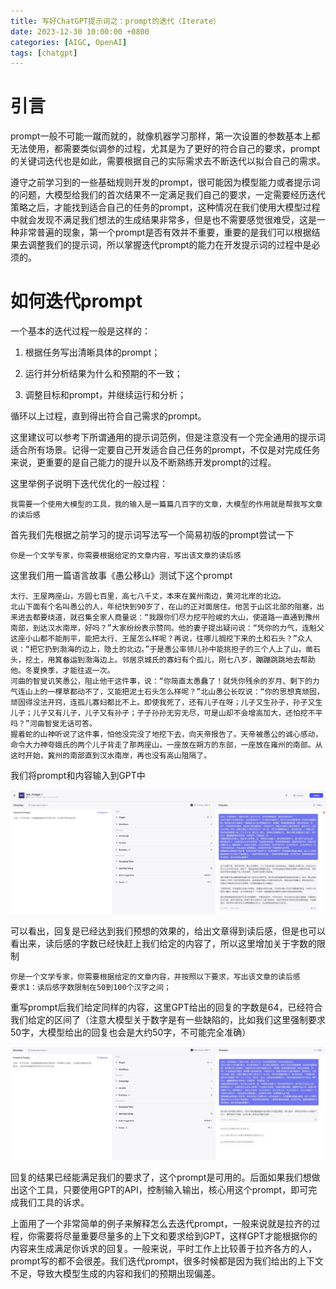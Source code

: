 ```yaml
---
title: 写好ChatGPT提示词之：prompt的迭代（Iterate）
date: 2023-12-30 10:00:00 +0800
categories: [AIGC, OpenAI]
tags: [chatgpt]
---
```


# 引言

prompt一般不可能一蹴而就的，就像机器学习那样，第一次设置的参数基本上都无法使用，都需要类似调参的过程，尤其是为了更好的符合自己的要求，prompt的关键词迭代也是如此，需要根据自己的实际需求去不断迭代以拟合自己的需求。

遵守之前学习到的一些基础规则开发的prompt，很可能因为模型能力或者提示词的问题，大模型给我们的首次结果不一定满足我们自己的要求，一定需要经历迭代策略之后，才能找到适合自己的任务的prompt，这种情况在我们使用大模型过程中就会发现不满足我们想法的生成结果非常多，但是也不需要感觉很难受，这是一种非常普遍的现象，第一个prompt是否有效并不重要，重要的是我们可以根据结果去调整我们的提示词，所以掌握迭代prompt的能力在开发提示词的过程中是必须的。

# 如何迭代prompt

一个基本的迭代过程一般是这样的：

1. 根据任务写出清晰具体的prompt；

2. 运行并分析结果为什么和预期的不一致；

3. 调整目标和prompt，并继续运行和分析；

循环以上过程，直到得出符合自己需求的prompt。

这里建议可以参考下所谓通用的提示词范例，但是注意没有一个完全通用的提示词适合所有场景。记得一定要自己开发适合自己任务的prompt，不仅是对完成任务来说，更重要的是自己能力的提升以及不断熟练开发prompt的过程。

这里举例子说明下迭代优化的一般过程：

```
我需要一个使用大模型的工具，我的输入是一篇篇几百字的文章，大模型的作用就是帮我写文章的读后感
```

首先我们先根据之前学习的提示词写法写一个简易初版的prompt尝试一下

```
你是一个文学专家，你需要根据给定的文章内容，写出该文章的读后感
```

这里我们用一篇语言故事《愚公移山》测试下这个prompt

```
太行、王屋两座山，方圆七百里，高七八千丈，本来在冀州南边，黄河北岸的北边。
北山下面有个名叫愚公的人，年纪快到90岁了，在山的正对面居住。他苦于山区北部的阻塞，出来进去都要绕道，就召集全家人商量说：“我跟你们尽力挖平险峻的大山，使道路一直通到豫州南部，到达汉水南岸，好吗？”大家纷纷表示赞同。他的妻子提出疑问说：“凭你的力气，连魁父这座小山都不能削平，能把太行、王屋怎么样呢？再说，往哪儿搁挖下来的土和石头？”众人说：“把它扔到渤海的边上，隐土的北边。”于是愚公率领儿孙中能挑担子的三个人上了山，凿石头，挖土，用箕畚运到渤海边上。邻居京城氏的寡妇有个孤儿，刚七八岁，蹦蹦跳跳地去帮助他。冬夏换季，才能往返一次。
河曲的智叟讥笑愚公，阻止他干这件事，说：“你简直太愚蠢了！就凭你残余的岁月、剩下的力气连山上的一棵草都动不了，又能把泥土石头怎么样呢？”北山愚公长叹说：“你的思想真顽固，顽固得没法开窍，连孤儿寡妇都比不上。即使我死了，还有儿子在呀；儿子又生孙子，孙子又生儿子；儿子又有儿子，儿子又有孙子；子子孙孙无穷无尽，可是山却不会增高加大，还怕挖不平吗？”河曲智叟无话可答。
握着蛇的山神听说了这件事，怕他没完没了地挖下去，向天帝报告了。天帝被愚公的诚心感动，命令大力神夸娥氏的两个儿子背走了那两座山，一座放在朔方的东部，一座放在雍州的南部。从这时开始，冀州的南部直到汉水南岸，再也没有高山阻隔了。

```

我们将prompt和内容输入到GPT中

![截图](/assets/image/2024/1/20240120212041.png)

可以看出，回复是已经达到我们预想的效果的，给出文章得到读后感，但是也可以看出来，读后感的字数已经快赶上我们给定的内容了，所以这里增加关于字数的限制

```
你是一个文学专家，你需要根据给定的文章内容，并按照以下要求，写出该文章的读后感
要求1：读后感字数限制在50到100个汉字之间；
```

重写prompt后我们给定同样的内容，这里GPT给出的回复的字数是64，已经符合我们给定的区间了（注意大模型关于数字是有一些缺陷的，比如我们这里强制要求50字，大模型给出的回复也会是大约50字，不可能完全准确）

![截图](/assets/image/2024/1/20240120212643.png)

回复的结果已经能满足我们的要求了，这个prompt是可用的。后面如果我们想做出这个工具，只要使用GPT的API，控制输入输出，核心用这个prompt，即可完成我们工具的诉求。

上面用了一个非常简单的例子来解释怎么去迭代prompt，一般来说就是拉齐的过程，你需要将尽量重要尽量多的上下文和要求给到GPT，这样GPT才能根据你的内容来生成满足你诉求的回复。一般来说，平时工作上比较善于拉齐各方的人，prompt写的都不会很差。我们迭代prompt，很多时候都是因为我们给出的上下文不足，导致大模型生成的内容和我们的预期出现偏差。